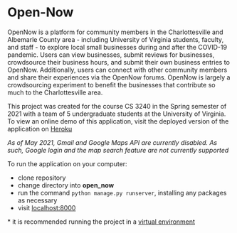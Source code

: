 # Open-Now

OpenNow is a platform for community members in the Charlottesville and Albemarle County area - including University of Virginia students, faculty, and staff - to explore local small businesses during and after the COVID-19 pandemic. Users can view businesses, submit reviews for businesses, crowdsource their business hours, and submit their own business entries to OpenNow. Additionally, users can connect with other community members and share their experiences via the OpenNow forums. OpenNow is largely a crowdsourcing experiment to benefit the businesses that contribute so much to the Charlottesville area.

This project was created for the course CS 3240 in the Spring semester of 2021 with a team of 5 undergraduate students at the University of Virginia. To view an online demo of this application, visit the deployed version of the application on [Heroku](https://open-now.herokuapp.com/)

*As of May 2021, Gmail and Google Maps API are currently disabled. As such, Google login and the map search feature are not currently supported*

To run the application on your computer:
- clone repository
- change directory into **open_now**
- run the command ```python manage.py runserver```, installing any packages as necessary
- visit [localhost:8000](http://127.0.0.1:8000/)

\* it is recommended running the project in a [virtual environment](https://docs.python.org/3/library/venv.html)
